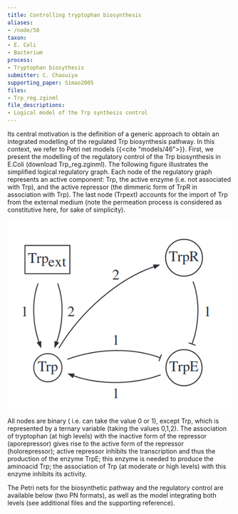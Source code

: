 ```yaml
---
title: Controlling tryptophan biosynthesis
aliases:
- /node/50
taxon: 
- E. Coli
- Bacterium
process: 
- Tryptophan biosythesis
submitter: C. Chaouiya
supporting_paper: Simao2005
files: 
- Trp_reg.zginml
file_descriptions: 
- Logical model of the Trp synthesis control
---
```



Its central motivation is the definition of a generic approach to obtain
an integrated modelling of the regulated Trp biosynthesis pathway.
In this context, we refer to Petri net models {{<cite "models/46">}}.
First, we present the modelling of the regulatory control of the Trp
biosynthesis in E.Coli (download Trp_reg.zginml). The following figure
illustrates the simplified logical regulatory graph. Each node of the
regulatory graph represents an active component: Trp, the active enzyme (i.e.
not associated with Trp), and the active repressor (the dimmeric form of TrpR
in association with Trp). The last node (Trpext) accounts for the import of
Trp from the external medium (note the permeation process is considered as
constitutive here, for sake of simplicity).



![](lrg.png)


All nodes are binary ( i.e. can take the value 0 or 1), except Trp, which is
represented by a ternary variable (taking the values 0,1,2). The association
of tryptophan (at high levels) with the inactive form of the repressor
(aporepressor) gives rise to the active form of the repressor (holorepressor);
active repressor inhibits the transcription and thus the production of the
enzyme TrpE; this enzyme is needed to produce the aminoacid Trp; the
association of Trp (at moderate or high levels) with this enzyme inhibits its
activity.


The Petri nets for the biosynthetic pathway and the regulatory control are
available below (two PN formats), as well as the model integrating both levels
(see additional files and the supporting reference).


